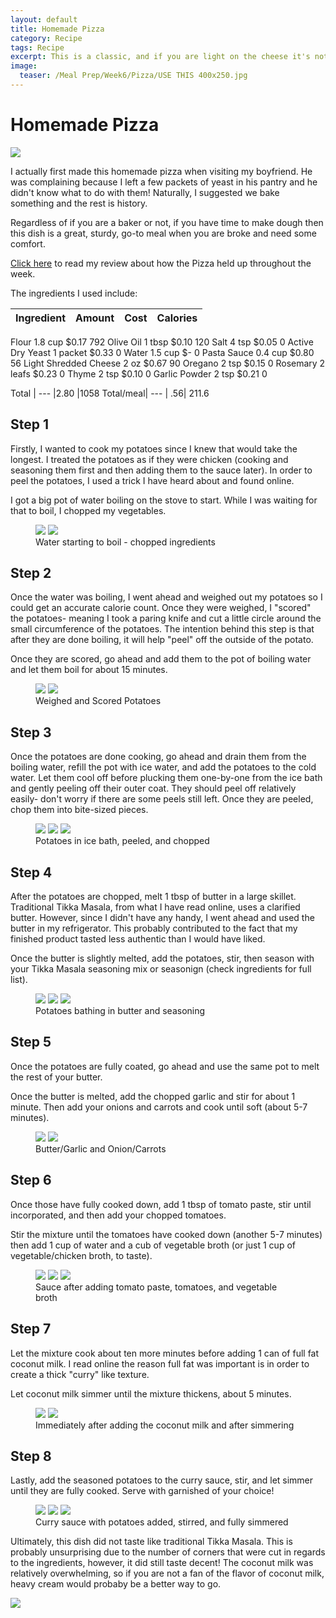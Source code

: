```yaml
---
layout: default
title: Homemade Pizza
category: Recipe
tags: Recipe
excerpt: This is a classic, and if you are light on the cheese it's not even that bad for you!
image:
  teaser: /Meal Prep/Week6/Pizza/USE THIS 400x250.jpg
---
```


# Homemade Pizza

<img src="{{ site.url }}/images/Meal Prep/Week6/Pizza/Final Product.jpg">

I actually first made this homemade pizza when visiting my boyfriend. He was complaining because I left a few packets of yeast in his pantry and he didn't know what to do with them! Naturally, I suggested we bake something and the rest is history. 

Regardless of if you are a baker or not, if you have time to make dough then this dish is a great, sturdy, go-to meal when you are broke and need some comfort. 

[Click here](http://underwriteyourlife.com/comingsoon/) to read my review about how the Pizza held up throughout the week. 

The ingredients I used include: 

**Ingredient** | **Amount** | **Cost** |   **Calories**
|:------------- |:-------------:| :-----:|   -----:|
Flour	1.8	cup	 $0.17 	792
Olive Oil	1	tbsp	 $0.10 	120
Salt	4	tsp	 $0.05 	0
Active Dry Yeast	1	packet	 $0.33 	0
Water	1.5	cup	 $-   	0
Pasta Sauce	0.4	cup	 $0.80 	56
Light Shredded Cheese	2	oz	 $0.67 	90
Oregano	2	tsp	 $0.15 	0
Rosemary	2	leafs	 $0.23 	0
Thyme	2	tsp	 $0.10 	0
Garlic Powder	2	tsp	 $0.21 	0

Total | --- |2.80 |1058
Total/meal| --- |  .56| 211.6


<h2> Step 1 </h2>

Firstly, I wanted to cook my potatoes since I knew that would take the longest. I treated the potatoes as if they were chicken (cooking and seasoning them first and then adding them to the sauce later). In order to peel the potatoes, I used a trick I have heard about and found online. 

I got a big pot of water boiling on the stove to start. While I was waiting for that to boil, I chopped my vegetables. 
<figure class="half">
  <img src="{{ site.url }}/images/Meal Prep/Week6/Potato Tikka Masala/1.5 Boiling Water.jpg">
  <img src="{{ site.url }}/images/Meal Prep/Week6/Potato Tikka Masala/1 Chopped Ingredients.jpg">
	<figcaption> Water starting to boil - chopped ingredients </figcaption>
</figure>

<h2> Step 2 </h2>

Once the water was boiling, I went ahead and weighed out my potatoes so I could get an accurate calorie count. Once they were weighed, I "scored" the potatoes- meaning I took a paring knife and cut a little circle around the small circumference of the potatoes. The intention behind this step is that after they are done boiling, it will help "peel" off the outside of the potato. 

Once they are scored, go ahead and add them to the pot of boiling water and let them boil for about 15 minutes. 
<figure class="half">
  <img src="{{ site.url }}/images/Meal Prep/Week6/Potato Tikka Masala/2 Weighed Potato.jpg">
  <img src="{{ site.url }}/images/Meal Prep/Week6/Potato Tikka Masala/2.5 Scored Potato.jpg">
	<figcaption> Weighed and Scored Potatoes </figcaption>
</figure>


<h2> Step 3 </h2>

Once the potatoes are done cooking, go ahead and drain them from the boiling water, refill the pot with ice water, and add the potatoes to the cold water. Let them cool off before plucking them one-by-one from the ice bath and gently peeling off their outer coat. They should peel off relatively easily- don't worry if there are some peels still left. 
Once they are peeled, chop them into bite-sized pieces. 
<figure class="third">
  <img src="{{ site.url }}/images/Meal Prep/Week6/Potato Tikka Masala/3 Potato in Ice.jpg">
  <img src="{{ site.url }}/images/Meal Prep/Week6/Potato Tikka Masala/3.3 Potato Peeled.jpg">
  <img src="{{ site.url }}/images/Meal Prep/Week6/Potato Tikka Masala/3.5 Peeled Chopped Potato.jpg">
	<figcaption> Potatoes in ice bath, peeled, and chopped</figcaption>
</figure>

<h2> Step 4 </h2>

After the potatoes are chopped, melt 1 tbsp of butter in a large skillet. Traditional Tikka Masala, from what I have read online, uses a clarified butter. However, since I didn't have any handy, I went ahead and used the butter in my refrigerator. This probably contributed to the fact that my finished product tasted less authentic than I would have liked. 

Once the butter is slightly melted, add the potatoes, stir, then season with your Tikka Masala seasoning mix or seasonign (check ingredients for full list). 
<figure class="third">
  <img src="{{ site.url }}/images/Meal Prep/Week6/Potato Tikka Masala/4 Butter.jpg">
  <img src="{{ site.url }}/images/Meal Prep/Week6/Potato Tikka Masala/4.3 Butter Potatoes.jpg">
  <img src="{{ site.url }}/images/Meal Prep/Week6/Potato Tikka Masala/4.5 Potato Seasoning.jpg">
	<figcaption> Potatoes bathing in butter and seasoning</figcaption>
</figure>
<h2> Step 5 </h2>

Once the potatoes are fully coated, go ahead and use the same pot to melt the rest of your butter. 

Once the butter is melted, add the chopped garlic and stir for about 1 minute. Then add your onions and carrots and cook until soft (about 5-7 minutes). 

<figure class="half">
  <img src="{{ site.url }}/images/Meal Prep/Week6/Potato Tikka Masala/5 butter garlic.jpg">
  <img src="{{ site.url }}/images/Meal Prep/Week6/Potato Tikka Masala/5.5 onions and carrots.jpg">
	<figcaption> Butter/Garlic and Onion/Carrots </figcaption>
</figure>

<h2> Step 6 </h2>

Once those have fully cooked down, add 1 tbsp of tomato paste, stir until incorporated, and then add your chopped tomatoes. 

Stir the mixture until the tomatoes have cooked down (another 5-7 minutes) then add 1 cup of water and a cub of vegetable broth (or just 1 cup of vegetable/chicken broth, to taste). 

<figure class="third">
  <img src="{{ site.url }}/images/Meal Prep/Week6/Potato Tikka Masala/6 Tomato Paste Stirred.jpg">
  <img src="{{ site.url }}/images/Meal Prep/Week6/Potato Tikka Masala/6.3 Tomato Added.jpg">
  <img src="{{ site.url }}/images/Meal Prep/Week6/Potato Tikka Masala/6.5 Water and Cube.jpg">
	<figcaption> Sauce after adding tomato paste, tomatoes, and vegetable broth</figcaption>
</figure>

<h2> Step 7 </h2>

Let the mixture cook about ten more minutes before adding 1 can of full fat coconut milk. I read online the reason full fat was important is in order to create a thick "curry" like texture. 

Let coconut milk simmer until the mixture thickens, about 5 minutes. 

<figure class="half">
  <img src="{{ site.url }}/images/Meal Prep/Week6/Potato Tikka Masala/7 Coconut Milk.jpg">
  <img src="{{ site.url }}/images/Meal Prep/Week6/Potato Tikka Masala/7.5 Coconut Milk Simmering.jpg">
	<figcaption> Immediately after adding the coconut milk and after simmering </figcaption>
</figure>

<h2> Step 8 </h2>

Lastly, add the seasoned potatoes to the curry sauce, stir, and let simmer until they are fully cooked. Serve with garnished of your choice!

<figure class="third">
  <img src="{{ site.url }}/images/Meal Prep/Week6/Potato Tikka Masala/8 Potatoes.jpg">
  <img src="{{ site.url }}/images/Meal Prep/Week6/Potato Tikka Masala/8.3 Potatoes Added.jpg">
  <img src="{{ site.url }}/images/Meal Prep/Week6/Potato Tikka Masala/8.5 Potatoes Simmering.jpg">
	<figcaption> Curry sauce with potatoes added, stirred, and fully simmered </figcaption>
</figure>

Ultimately, this dish did not taste like traditional Tikka Masala. This is probably unsurprising due to the number of corners that were cut in regards to the ingredients, however, it did still taste decent! The coconut milk was relatively overwhelming, so if you are not a fan of the flavor of coconut milk, heavy cream would probaby be a better way to go. 

<img src="{{ site.url }}/images/Meal Prep/Week6/Potato Tikka Masala/Final Product (50 percent).jpg">
